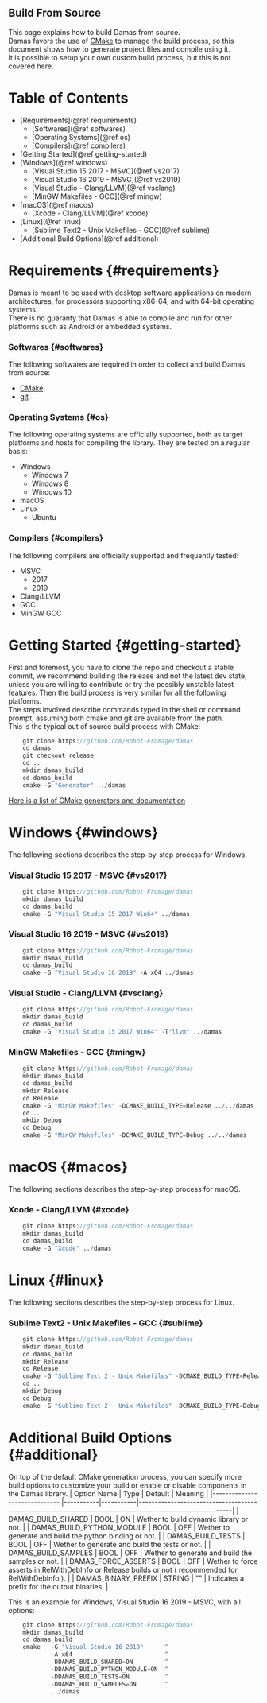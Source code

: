 ## Build From Source
This page explains how to build Damas from source.  
Damas favors the use of [CMake](https://cmake.org/) to manage the build process, so this document shows how to generate project files and compile using it.  
It is possible to setup your own custom build process, but this is not covered here.

# Table of Contents
- [Requirements](@ref requirements)
    + [Softwares](@ref softwares)
    + [Operating Systems](@ref os)
    + [Compilers](@ref compilers)
- [Getting Started](@ref getting-started)
- [Windows](@ref windows)
    + [Visual Studio 15 2017 - MSVC](@ref vs2017)
    + [Visual Studio 16 2019 - MSVC](@ref vs2019)
    + [Visual Studio - Clang/LLVM](@ref vsclang)
    + [MinGW Makefiles - GCC](@ref mingw)
- [macOS](@ref macos)
    + [Xcode - Clang/LLVM](@ref xcode)
- [Linux](@ref linux)
    + [Sublime Text2 - Unix Makefiles - GCC](@ref sublime)
- [Additional Build Options](@ref additional)

# Requirements {#requirements}
Damas is meant to be used with desktop software applications on modern architectures, for processors supporting x86-64, and with 64-bit operating systems.  
There is no guaranty that Damas is able to compile and run for other platforms such as Android or embedded systems.

### Softwares {#softwares}
The following softwares are required in order to collect and build Damas from source:
- [CMake](https://cmake.org/)
- [git](https://git-scm.com/)

### Operating Systems {#os}
The following operating systems are officially supported, both as target platforms and hosts for compiling the library. They are tested on a regular basis:
- Windows
    + Windows 7
    + Windows 8
    + Windows 10
- macOS
- Linux
    + Ubuntu

### Compilers {#compilers}
The following compilers are officially supported and frequently tested:
- MSVC
    + 2017
    + 2019
- Clang/LLVM
- GCC
- MinGW GCC

# Getting Started {#getting-started}
First and foremost, you have to clone the repo and checkout a stable commit, we recommend building the release and not the latest dev state, unless you are willing to contribute or try the possibly unstable latest features.
Then the build process is very similar for all the following platforms.  
The steps involved describe commands typed in the shell or command prompt, assuming both cmake and git are available from the path.  
This is the typical out of source build process with CMake:
```d
    git clone https://github.com/Robot-Fromage/damas
    cd damas
    git checkout release
    cd ..
    mkdir damas_build
    cd damas_build
    cmake -G "Generator" ../damas
```
[Here is a list of CMake generators and documentation](https://cmake.org/cmake/help/latest/manual/cmake-generators.7.html)

# Windows {#windows}
The following sections describes the step-by-step process for Windows.
### Visual Studio 15 2017 - MSVC {#vs2017}
```d
    git clone https://github.com/Robot-Fromage/damas
    mkdir damas_build
    cd damas_build
    cmake -G "Visual Studio 15 2017 Win64" ../damas
```
### Visual Studio 16 2019 - MSVC {#vs2019}
```d
    git clone https://github.com/Robot-Fromage/damas
    mkdir damas_build
    cd damas_build
    cmake -G "Visual Studio 16 2019" -A x64 ../damas
```
### Visual Studio - Clang/LLVM {#vsclang}
```d
    git clone https://github.com/Robot-Fromage/damas
    mkdir damas_build
    cd damas_build
    cmake -G "Visual Studio 15 2017 Win64" -T"llvm" ../damas
```
### MinGW Makefiles - GCC {#mingw}
```d
    git clone https://github.com/Robot-Fromage/damas
    mkdir damas_build
    cd damas_build
    mkdir Release
    cd Release
    cmake -G "MinGW Makefiles" -DCMAKE_BUILD_TYPE=Release ../../damas
    cd ..
    mkdir Debug
    cd Debug
    cmake -G "MinGW Makefiles" -DCMAKE_BUILD_TYPE=Debug ../../damas
```
# macOS {#macos}
The following sections describes the step-by-step process for macOS.
### Xcode - Clang/LLVM {#xcode}
```d
    git clone https://github.com/Robot-Fromage/damas
    mkdir damas_build
    cd damas_build
    cmake -G "Xcode" ../damas
```
# Linux {#linux}
The following sections describes the step-by-step process for Linux.
### Sublime Text2 - Unix Makefiles - GCC {#sublime}
```d
    git clone https://github.com/Robot-Fromage/damas
    mkdir damas_build
    cd damas_build
    mkdir Release
    cd Release
    cmake -G "Sublime Text 2 - Unix Makefiles" -DCMAKE_BUILD_TYPE=Release ../../damas
    cd ..
    mkdir Debug
    cd Debug
    cmake -G "Sublime Text 2 - Unix Makefiles" -DCMAKE_BUILD_TYPE=Debug ../../damas
```

# Additional Build Options {#additional}
On top of the default CMake generation process, you can specify more build options to customize your build or enable or disable components in the Damas library.
| Option Name                   | Type      | Default   | Meaning                                                                                                   |
|------------------------------ |-----------|-----------|-----------------------------------------------------------------------------------------------------------|
| DAMAS_BUILD_SHARED            | BOOL      | ON        | Wether to build dynamic library or not.                                                                   |
| DAMAS_BUILD_PYTHON_MODULE     | BOOL      | OFF       | Wether to generate and build the python binding or not.                                                   |
| DAMAS_BUILD_TESTS             | BOOL      | OFF       | Wether to generate and build the tests or not.                                                            |
| DAMAS_BUILD_SAMPLES           | BOOL      | OFF       | Wether to generate and build the samples or not.                                                          |
| DAMAS_FORCE_ASSERTS           | BOOL      | OFF       | Wether to force asserts in RelWithDebInfo or Release builds or not ( recommended for RelWithDebInfo ).    |
| DAMAS_BINARY_PREFIX           | STRING    | ""        | Indicates a prefix for the output binaries.                                                               |

This is an example for Windows, Visual Studio 16 2019 - MSVC, with all options:
```d
    git clone https://github.com/Robot-Fromage/damas
    mkdir damas_build
    cd damas_build
    cmake   -G "Visual Studio 16 2019"      ^
            -A x64                          ^
            -DDAMAS_BUILD_SHARED=ON         ^
            -DDAMAS_BUILD_PYTHON_MODULE=ON  ^
            -DDAMAS_BUILD_TESTS=ON          ^
            -DDAMAS_BUILD_SAMPLES=ON        ^
            ../damas
```

